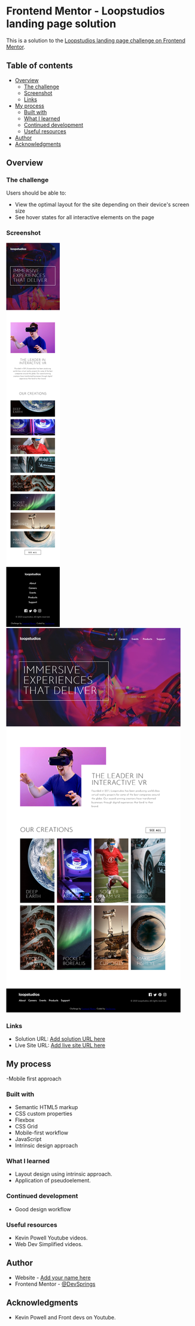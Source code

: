 # Frontend Mentor - Loopstudios landing page solution

This is a solution to the [Loopstudios landing page challenge on Frontend Mentor](https://www.frontendmentor.io/challenges/loopstudios-landing-page-N88J5Onjw).

## Table of contents

- [Overview](#overview)
  - [The challenge](#the-challenge)
  - [Screenshot](#screenshot)
  - [Links](#links)
- [My process](#my-process)
  - [Built with](#built-with)
  - [What I learned](#what-i-learned)
  - [Continued development](#continued-development)
  - [Useful resources](#useful-resources)
- [Author](#author)
- [Acknowledgments](#acknowledgments)

## Overview

### The challenge

Users should be able to:

- View the optimal layout for the site depending on their device's screen size
- See hover states for all interactive elements on the page

### Screenshot

![](./Screenshot%202025-07-09%20at%2020-59-54%20Frontend%20Mentor%20Loopstudios%20landing%20page.png)
![](./Screenshot%202025-07-09%20at%2021-00-15%20Frontend%20Mentor%20Loopstudios%20landing%20page.png)

### Links

- Solution URL: [Add solution URL here](https://your-solution-url.com)
- Live Site URL: [Add live site URL here](https://your-live-site-url.com)

## My process

-Mobile first approach

### Built with

- Semantic HTML5 markup
- CSS custom properties
- Flexbox
- CSS Grid
- Mobile-first workflow
- JavaScript
- Intrinsic design approach

### What I learned

- Layout design using intrinsic approach.
- Application of pseudoelement.

### Continued development

- Good design workflow

### Useful resources

- Kevin Powell Youtube videos.
- Web Dev Simplified videos.

## Author

- Website - [Add your name here](https://www.your-site.com)
- Frontend Mentor - [@DevSprings](https://www.frontendmentor.io/profile/yourusername)

## Acknowledgments

- Kevin Powell and Front devs on Youtube.

